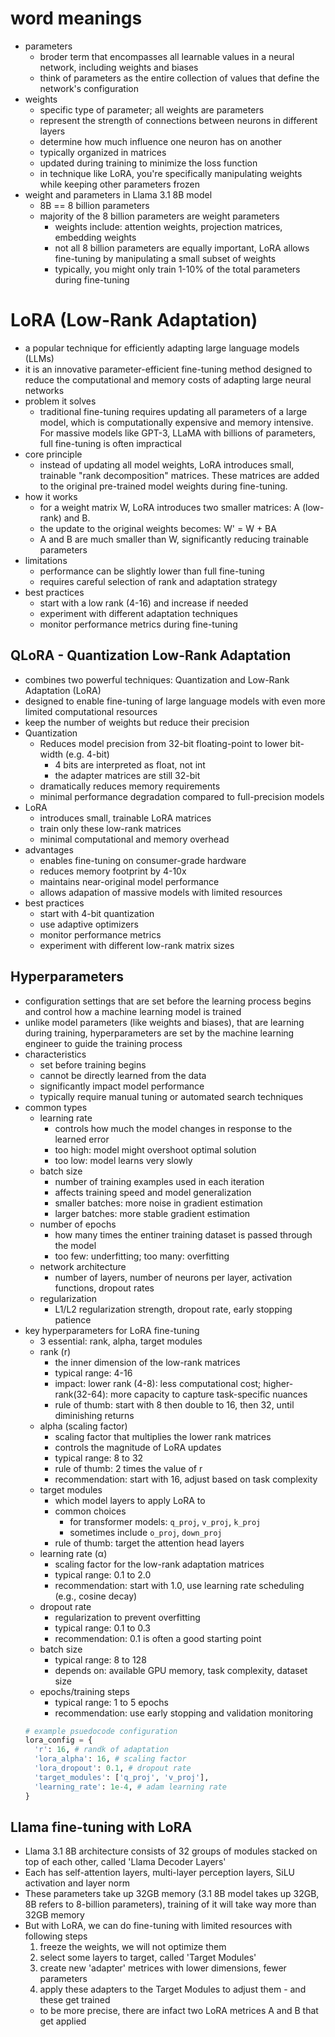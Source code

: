 # word meanings
- parameters
  - broder term that encompasses all learnable values in a neural network, including weights and biases
  - think of parameters as the entire collection of values that define the network's configuration
- weights
  - specific type of parameter; all weights are parameters
  - represent the strength of connections between neurons in different layers
  - determine how much influence one neuron has on another
  - typically organized in matrices
  - updated during training to minimize the loss function 
  - in technique like LoRA, you're specifically manipulating weights while keeping other parameters frozen
- weight and parameters in Llama 3.1 8B model
  - 8B == 8 billion parameters
  - majority of the 8 billion parameters are weight parameters
    - weights include: attention weights, projection matrices, embedding weights
    - not all 8 billion parameters are equally important, LoRA allows fine-tuning by manipulating a small subset of weights 
    - typically, you might only train 1-10% of the total parameters during fine-tuning

# LoRA (Low-Rank Adaptation)
- a popular technique for efficiently adapting large language models (LLMs) 
- it is an innovative parameter-efficient fine-tuning method designed to reduce the computational and memory costs of adapting 
large neural networks
- problem it solves
  - traditional fine-tuning requires updating all parameters of a large model, which is computationally expensive and memory intensive. 
  For massive models like GPT-3, LLaMA with billions of parameters, full fine-tuning is often impractical
- core principle
  - instead of updating all model weights, LoRA introduces small, trainable "rank decomposition" matrices. These matrices are added to
  the original pre-trained model weights during fine-tuning.
- how it works
  - for a weight matrix W, LoRA introduces two smaller matrices: A (low-rank) and B.
  - the update to the original weights becomes: W' = W + BA
  - A and B are much smaller than W, significantly reducing trainable parameters
- limitations
  - performance can be slightly lower than full fine-tuning 
  - requires careful selection of rank and adaptation strategy 
- best practices
  - start with a low rank (4-16) and increase if needed
  - experiment with different adaptation techniques
  - monitor performance metrics during fine-tuning

## QLoRA - Quantization Low-Rank Adaptation
- combines two powerful techniques: Quantization and Low-Rank Adaptation (LoRA)
- designed to enable fine-tuning of large language models with even more limited computational resources
- keep the number of weights but reduce their precision
- Quantization
  - Reduces model precision from 32-bit floating-point to lower bit-width (e.g. 4-bit)
    - 4 bits are interpreted as float, not int
    - the adapter matrices are still 32-bit
  - dramatically reduces memory requirements
  - minimal performance degradation compared to full-precision models
- LoRA
  - introduces small, trainable LoRA matrices
  - train only these low-rank matrices
  - minimal computational and memory overhead
- advantages
  - enables fine-tuning on consumer-grade hardware
  - reduces memory footprint by 4-10x
  - maintains near-original model performance
  - allows adapation of massive models with limited resources
- best practices
  - start with 4-bit quantization
  - use adaptive optimizers
  - monitor performance metrics
  - experiment with different low-rank matrix sizes

## Hyperparameters
- configuration settings that are set before the learning process begins and control how a machine learning model is trained
- unlike model parameters (like weights and biases), that are learning during training, hyperparameters are set by the machine
learning engineer to guide the training process
- characteristics
  - set before training begins
  - cannot be directly learned from the data
  - significantly impact model performance
  - typically require manual tuning or automated search techniques
- common types
  - learning rate
    - controls how much the model changes in response to the learned error
    - too high: model might overshoot optimal solution
    - too low: model learns very slowly
  - batch size
    - number of training examples used in each iteration
    - affects training speed and model generalization
    - smaller batches: more noise in gradient estimation
    - larger batches: more stable gradient estimation
  - number of epochs
    - how many times the entiner training dataset is passed through the model
    - too few: underfitting; too many: overfitting
  - network architecture 
    - number of layers, number of neurons per layer, activation functions, dropout rates
  - regularization
    - L1/L2 regularization strength, dropout rate, early stopping patience
- key hyperparameters for LoRA fine-tuning
  - 3 essential: rank, alpha, target modules
  - rank (r)
    - the inner dimension of the low-rank matrices
    - typical range: 4-16
    - impact: lower rank (4-8): less computational cost; higher-rank(32-64): more capacity to capture task-specific nuances
    - rule of thumb: start with 8 then double to 16, then 32, until diminishing returns
  - alpha (scaling factor)
    - scaling factor that multiplies the lower rank matrices
    - controls the magnitude of LoRA updates
    - typical range: 8 to 32
    - rule of thumb: 2 times the value of r
    - recommendation: start with 16, adjust based on task complexity
  - target modules
    - which model layers to apply LoRA to
    - common choices
      - for transformer models: `q_proj`, `v_proj`, `k_proj`
      - sometimes include `o_proj`, `down_proj`
    - rule of thumb: target the attention head layers
  - learning rate (α)
    - scaling factor for the low-rank adaptation matrices
    - typical range: 0.1 to 2.0
    - recommendation: start with 1.0, use learning rate scheduling (e.g., cosine decay)
  - dropout rate
    - regularization to prevent overfitting
    - typical range: 0.1 to 0.3
    - recommendation: 0.1 is often a good starting point
  - batch size
    - typical range: 8 to 128
    - depends on: available GPU memory, task complexity, dataset size
  - epochs/training steps
    - typical range: 1 to 5 epochs
    - recommendation: use early stopping and validation monitoring
  ```py
  # example psuedocode configuration
  lora_config = {
    'r': 16, # randk of adaptation
    'lora_alpha': 16, # scaling factor
    'lora_dropout': 0.1, # dropout rate
    'target_modules': ['q_proj', 'v_proj'],
    'learning_rate': 1e-4, # adam learning rate
  }
  ```

## Llama fine-tuning with LoRA
- Llama 3.1 8B architecture consists of 32 groups of modules stacked on top of each other, called 'Llama Decoder Layers'
- Each has self-attention layers, multi-layer perception layers, SiLU activation and layer norm
- These parameters take up 32GB memory (3.1 8B model takes up 32GB, 8B refers to 8-billion parameters), training of it will take way more
than 32GB memory
- But with LoRA, we can do fine-tuning with limited resources with following steps
  1. freeze the weights, we will not optimize them
  2. select some layers to target, called 'Target Modules'
  3. create new 'adapter' metrices with lower dimensions, fewer parameters
  4. apply these adapters to the Target Modules to adjust them - and these get trained
    - to be more precise, there are infact two LoRA metrices A and B that get applied




